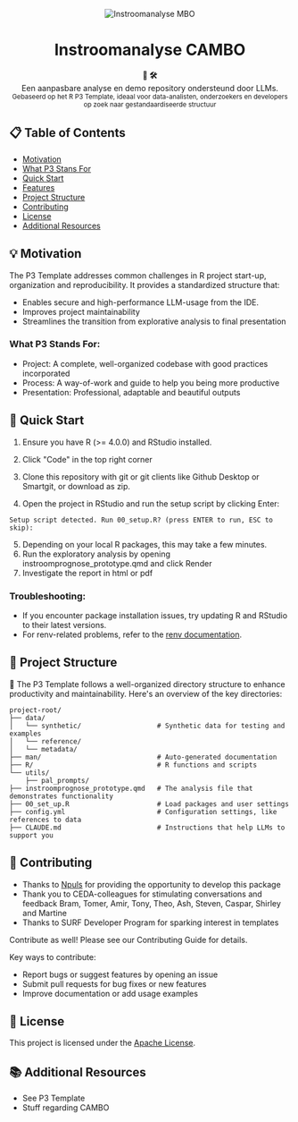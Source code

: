 <p align="center"><img src="src/assets/p3_logo.png" alt="Instroomanalyse MBO"></p> <h1 align="center">Instroomanalyse CAMBO</h1> <div align="center"> <strong>🚀  🛠️</strong> <br> Een aanpasbare analyse en demo repository ondersteund door LLMs. <br> <sub>Gebaseerd op het R P3 Template, ideaal voor data-analisten, onderzoekers en developers op zoek naar gestandaardiseerde structuur</sub> 

</div>


## 📋 Table of Contents

- [Motivation](#-motivation)
- [What P3 Stans For](#-what-p3-stands-for)
- [Quick Start](#-quick-start)
- [Features](#-features)
- [Project Structure](#-project-structure)
- [Contributing](#-contributing)
- [License](#-license)
- [Additional Resources](#-additional-resources)


## 💡 Motivation

The P3 Template addresses common challenges in R project start-up, organization and reproducibility. It provides a standardized structure that:
- Enables secure and high-performance LLM-usage from the IDE.
- Improves project maintainability
- Streamlines the transition from explorative analysis to final presentation

### What P3 Stands For:

- Project: A complete, well-organized codebase with good practices incorporated
- Process: A way-of-work and guide to help you being more productive
- Presentation: Professional, adaptable and beautiful outputs

## 🚀 Quick Start

1. Ensure you have R (>= 4.0.0) and RStudio installed.

2. Click "Code" in the top right corner
3. Clone this repository with git or git clients like Github Desktop or Smartgit, or download as zip.
4. Open the project in RStudio and run the setup script by clicking Enter:
```
Setup script detected. Run 00_setup.R? (press ENTER to run, ESC to skip): 
```
5. Depending on your local R packages, this may take a few minutes.
6. Run the exploratory analysis by opening instroomprognose_prototype.qmd and click Render
7. Investigate the report in html or pdf

### Troubleshooting:
- If you encounter package installation issues, try updating R and RStudio to their latest versions.
- For renv-related problems, refer to the [renv documentation](https://rstudio.github.io/renv/articles/renv.html).

## 📁 Project Structure

🚧 The P3 Template follows a well-organized directory structure to enhance productivity and maintainability. Here's an overview of the key directories: 

```
project-root/
├── data/
│   └── synthetic/                   # Synthetic data for testing and examples
│   └── reference/       
│   └── metadata/      
├── man/                             # Auto-generated documentation
├── R/                               # R functions and scripts
└── utils/               
    ├── pal_prompts/     
├── instroomprognose_prototype.qmd   # The analysis file that demonstrates functionality
├── 00_set_up.R                      # Load packages and user settings
├── config.yml                       # Configuration settings, like references to data
├── CLAUDE.md                        # Instructions that help LLMs to support you

```

## 🤝 Contributing

- Thanks to [Npuls](https://npuls.nl/) for providing the opportunity to develop this package
- Thank you to CEDA-colleagues for stimulating conversations and feedback Bram, Tomer, Amir, Tony, Theo, Ash, Steven, Caspar, Shirley and Martine
- Thanks to SURF Developer Program for sparking interest in templates


Contribute as well! Please see our Contributing Guide for details. 

Key ways to contribute:

- Report bugs or suggest features by opening an issue
- Submit pull requests for bug fixes or new features
- Improve documentation or add usage examples


## 📄 License

This project is licensed under the [Apache License](LICENSE.md).

## 📚 Additional Resources

- See P3 Template
- Stuff regarding CAMBO

